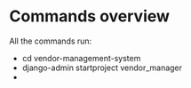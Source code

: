 # Commands overview

All the commands run:

- cd vendor-management-system
- django-admin startproject vendor_manager
- 